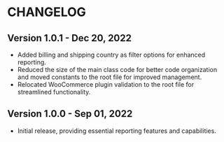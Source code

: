 # CHANGELOG

## Version 1.0.1 - Dec 20, 2022

- Added billing and shipping country as filter options for enhanced reporting.
- Reduced the size of the main class code for better code organization and moved constants to the root file for improved management.
- Relocated WooCommerce plugin validation to the root file for streamlined functionality.

## Version 1.0.0 - Sep 01, 2022

- Initial release, providing essential reporting features and capabilities.

